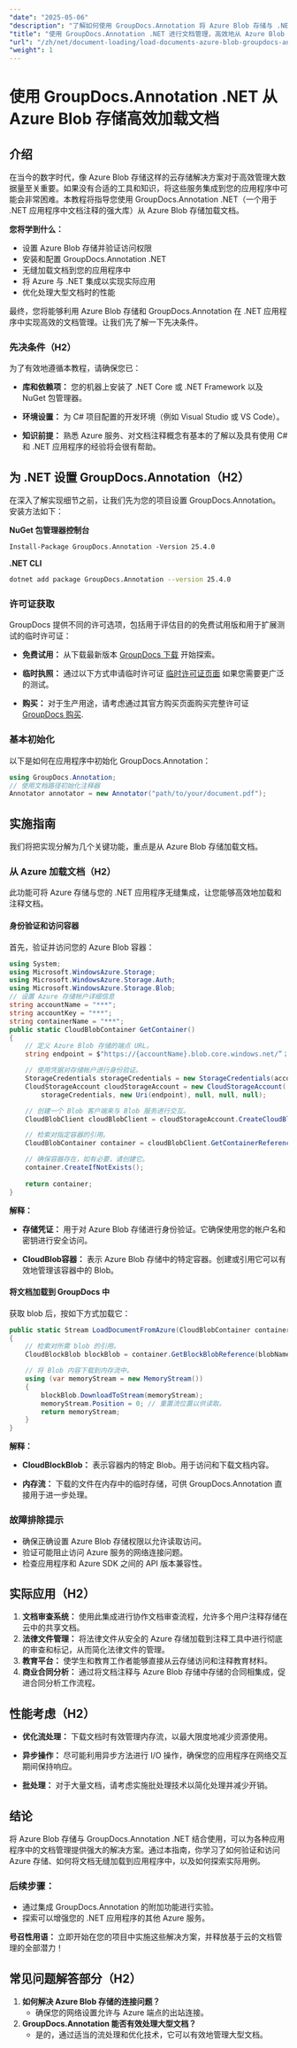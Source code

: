 ```yaml
---
"date": "2025-05-06"
"description": "了解如何使用 GroupDocs.Annotation 将 Azure Blob 存储与 .NET 应用程序无缝集成。增强文档管理和注释功能。"
"title": "使用 GroupDocs.Annotation .NET 进行文档管理，高效地从 Azure Blob 存储加载文档"
"url": "/zh/net/document-loading/load-documents-azure-blob-groupdocs-annotation-dotnet/"
"weight": 1
---
```


# 使用 GroupDocs.Annotation .NET 从 Azure Blob 存储高效加载文档

## 介绍
在当今的数字时代，像 Azure Blob 存储这样的云存储解决方案对于高效管理大数据量至关重要。如果没有合适的工具和知识，将这些服务集成到您的应用程序中可能会非常困难。本教程将指导您使用 GroupDocs.Annotation .NET（一个用于 .NET 应用程序中文档注释的强大库）从 Azure Blob 存储加载文档。

**您将学到什么：**
- 设置 Azure Blob 存储并验证访问权限
- 安装和配置 GroupDocs.Annotation .NET
- 无缝加载文档到您的应用程序中
- 将 Azure 与 .NET 集成以实现实际应用
- 优化处理大型文档时的性能

最终，您将能够利用 Azure Blob 存储和 GroupDocs.Annotation 在 .NET 应用程序中实现高效的文档管理。让我们先了解一下先决条件。

### 先决条件（H2）
为了有效地遵循本教程，请确保您已：
- **库和依赖项：** 您的机器上安装了 .NET Core 或 .NET Framework 以及 NuGet 包管理器。
  
- **环境设置：** 为 C# 项目配置的开发环境（例如 Visual Studio 或 VS Code）。

- **知识前提：** 熟悉 Azure 服务、对文档注释概念有基本的了解以及具有使用 C# 和 .NET 应用程序的经验将会很有帮助。

## 为 .NET 设置 GroupDocs.Annotation（H2）
在深入了解实现细节之前，让我们先为您的项目设置 GroupDocs.Annotation。安装方法如下：

**NuGet 包管理器控制台**
```shell
Install-Package GroupDocs.Annotation -Version 25.4.0
```

**.NET CLI**
```bash
dotnet add package GroupDocs.Annotation --version 25.4.0
```

### 许可证获取
GroupDocs 提供不同的许可选项，包括用于评估目的的免费试用版和用于扩展测试的临时许可证：
- **免费试用：** 从下载最新版本 [GroupDocs 下载](https://releases.groupdocs.com/annotation/net/) 开始探索。
  
- **临时执照：** 通过以下方式申请临时许可证 [临时许可证页面](https://purchase.groupdocs.com/temporary-license/) 如果您需要更广泛的测试。

- **购买：** 对于生产用途，请考虑通过其官方购买页面购买完整许可证 [GroupDocs 购买](https://purchase。groupdocs.com/buy).

### 基本初始化
以下是如何在应用程序中初始化 GroupDocs.Annotation：
```csharp
using GroupDocs.Annotation;
// 使用文档路径初始化注释器
Annotator annotator = new Annotator("path/to/your/document.pdf");
```

## 实施指南
我们将把实现分解为几个关键功能，重点是从 Azure Blob 存储加载文档。

### 从 Azure 加载文档（H2）
此功能可将 Azure 存储与您的 .NET 应用程序无缝集成，让您能够高效地加载和注释文档。

#### 身份验证和访问容器 
首先，验证并访问您的 Azure Blob 容器：
```csharp
using System;
using Microsoft.WindowsAzure.Storage;
using Microsoft.WindowsAzure.Storage.Auth;
using Microsoft.WindowsAzure.Storage.Blob;
// 设置 Azure 存储帐户详细信息
string accountName = "***";
string accountKey = "***";
string containerName = "***";
public static CloudBlobContainer GetContainer()
{
    // 定义 Azure Blob 存储的端点 URL。
    string endpoint = $"https://{accountName}.blob.core.windows.net/”；

    // 使用凭据对存储帐户进行身份验证。
    StorageCredentials storageCredentials = new StorageCredentials(accountName, accountKey);
    CloudStorageAccount cloudStorageAccount = new CloudStorageAccount(
        storageCredentials, new Uri(endpoint), null, null, null);

    // 创建一个 Blob 客户端来与 Blob 服务进行交互。
    CloudBlobClient cloudBlobClient = cloudStorageAccount.CreateCloudBlobClient();

    // 检索对指定容器的引用。
    CloudBlobContainer container = cloudBlobClient.GetContainerReference(containerName);

    // 确保容器存在，如有必要，请创建它。
    container.CreateIfNotExists();
    
    return container;
}
```
**解释：**
- **存储凭证：** 用于对 Azure Blob 存储进行身份验证。它确保使用您的帐户名和密钥进行安全访问。

- **CloudBlob容器：** 表示 Azure Blob 存储中的特定容器。创建或引用它可以有效地管理该容器中的 Blob。

#### 将文档加载到 GroupDocs 中 
获取 blob 后，按如下方式加载它：
```csharp
public static Stream LoadDocumentFromAzure(CloudBlobContainer container, string blobName)
{
    // 检索对所需 blob 的引用。
    CloudBlockBlob blockBlob = container.GetBlockBlobReference(blobName);

    // 将 Blob 内容下载到内存流中。
    using (var memoryStream = new MemoryStream())
    {
        blockBlob.DownloadToStream(memoryStream);
        memoryStream.Position = 0; // 重置流位置以供读取。
        return memoryStream;
    }
}
```
**解释：**
- **CloudBlockBlob：** 表示容器内的特定 Blob。用于访问和下载文档内容。

- **内存流：** 下载的文件在内存中的临时存储，可供 GroupDocs.Annotation 直接用于进一步处理。

### 故障排除提示
- 确保正确设置 Azure Blob 存储权限以允许读取访问。
- 验证可能阻止访问 Azure 服务的网络连接问题。
- 检查应用程序和 Azure SDK 之间的 API 版本兼容性。

## 实际应用（H2）
1. **文档审查系统：** 使用此集成进行协作文档审查流程，允许多个用户注释存储在云中的共享文档。
2. **法律文件管理：** 将法律文件从安全的 Azure 存储加载到注释工具中进行彻底的审查和标记，从而简化法律文件的管理。
3. **教育平台：** 使学生和教育工作者能够直接从云存储访问和注释教育材料。
4. **商业合同分析：** 通过将文档注释与 Azure Blob 存储中存储的合同相集成，促进合同分析工作流程。

## 性能考虑（H2）
- **优化流处理：** 下载文档时有效管理内存流，以最大限度地减少资源使用。
  
- **异步操作：** 尽可能利用异步方法进行 I/O 操作，确保您的应用程序在网络交互期间保持响应。

- **批处理：** 对于大量文档，请考虑实施批处理技术以简化处理并减少开销。

## 结论
将 Azure Blob 存储与 GroupDocs.Annotation .NET 结合使用，可以为各种应用程序中的文档管理提供强大的解决方案。通过本指南，你学习了如何验证和访问 Azure 存储、如何将文档无缝加载到应用程序中，以及如何探索实际用例。

### 后续步骤：
- 通过集成 GroupDocs.Annotation 的附加功能进行实验。
- 探索可以增强您的 .NET 应用程序的其他 Azure 服务。

**号召性用语：** 立即开始在您的项目中实施这些解决方案，并释放基于云的文档管理的全部潜力！

## 常见问题解答部分（H2）
1. **如何解决 Azure Blob 存储的连接问题？**
   - 确保您的网络设置允许与 Azure 端点的出站连接。
2. **GroupDocs.Annotation 能否有效处理大型文档？**
   - 是的，通过适当的流处理和优化技术，它可以有效地管理大型文档。